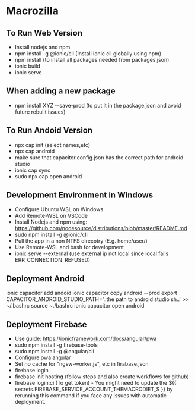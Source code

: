 # Macrozilla

To Run Web Version
-------------------
* Install nodejs and npm.
* npm install -g @ionic/cli (Install ionic cli globally using npm)
* npm install (to install all packages needed from packages.json)
* ionic build
* ionic serve

When adding a new package
--------------------------
* npm install XYZ --save-prod (to put it in the package.json and avoid future rebuilt issues)

To Run Andoid Version
---------------------
* npx cap init (select names,etc)
* npx cap android
* make sure that capacitor.config.json has the correct path for android studio
* ionic cap sync
* sudo npx cap open android

Development Environment in Windows
----------------------------------
* Configure Ubuntu WSL on Windows 
* Add Remote-WSL on VSCode
* Install Nodejs and npm using: https://github.com/nodesource/distributions/blob/master/README.md
* sudo npm install -g @ionic/cli
* Pull the app in a non NTFS direcotry (E.g. home/user/) 
* Use Remote-WSL and bash for development
* ionic serve --external (use external ip not local since local fails ERR_CONNECTION_REFUSED)

Deployment Android
-------------------
ionic capacitor add andoid
ionic capacitor copy android --prod
export CAPACITOR_ANDROID_STUDIO_PATH='..the path to android studio sh..' >> ~/.bashrc
source ~./bashrc
ionic capacitor open android

Deployment Firebase
-------------------
* Use guide: https://ionicframework.com/docs/angular/pwa
* sudo npm install -g firebase-tools
* sudo npm install -g @angular/cli
* Configure pwa angular
* Set no cache for "ngsw-worker.js", etc in firabase.json
* firebase login
* firebase init hosting (follow steps and also create workflows for github)
* firebase login:ci (To get token) - You might need to update the ${{ secrets.FIREBASE_SERVICE_ACCOUNT_THEMACRODIET_S }} by rerunning this command if you face any issues with automatic deployment.
